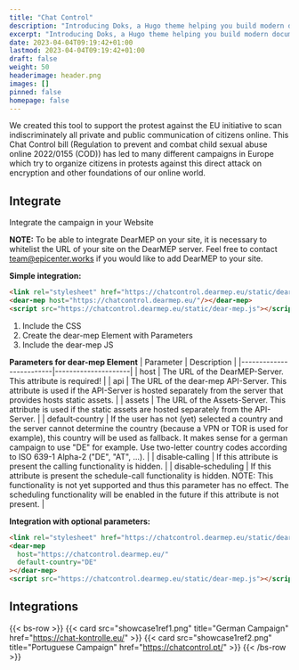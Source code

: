```yaml
---
title: "Chat Control"
description: "Introducing Doks, a Hugo theme helping you build modern documentation websites that are secure, fast, and SEO-ready — by default."
excerpt: "Introducing Doks, a Hugo theme helping you build modern documentation websites that are secure, fast, and SEO-ready — by default."
date: 2023-04-04T09:19:42+01:00
lastmod: 2023-04-04T09:19:42+01:00
draft: false
weight: 50
headerimage: header.png
images: []
pinned: false
homepage: false
---
```


We created this tool to support the protest against the EU initiative to scan indiscriminately all private and public communication of citizens online. This Chat Control bill (Regulation to prevent and combat child sexual abuse online 2022/0155 (COD)) has led to many different campaigns in Europe which try to organize citizens in protests against this direct attack on encryption and other foundations of our online world.

## Integrate
Integrate the campaign in your Website

**NOTE:** To be able to integrate DearMEP on your site, it is necessary to whitelist the URL of your site on the DearMEP server. Feel free to contact [team@epicenter.works](mailto:team@epicenter.works) if you would like to add DearMEP to your site.

**Simple integration:**
```html
<link rel="stylesheet" href="https://chatcontrol.dearmep.eu/static/dear-mep.css" type="text/css"/>
<dear-mep host="https://chatcontrol.dearmep.eu/"/></dear-mep>
<script src="https://chatcontrol.dearmep.eu/static/dear-mep.js"></script>
```
1. Include the CSS
2. Create the dear-mep Element with Parameters
3. Include the dear-mep JS

**Parameters for dear-mep Element**
| Parameter               | Description         |
|-------------------------|---------------------|
| host                    | The URL of the DearMEP-Server. This attribute is required! |
| api                     | The URL of the dear-mep API-Server. This attribute is used if the API-Server is hosted separately from the server that provides hosts static assets. |
| assets                  | The URL of the Assets-Server. This attribute is used if the static assets are hosted separately from the API-Server. |
| default&#8209;country         | If the user has not (yet) selected a country and the server cannot determine the country (because a VPN or TOR is used for example), this country will be used as fallback. It makes sense for a german campaign to use "DE" for example. Use two-letter country codes according to ISO 639-1 Alpha-2 ("DE", "AT", ...). |
| disable&#8209;calling         | If this attribute is present the calling functionality is hidden. |
| disable&#8209;scheduling      | If this attribute is present the schedule-call functionality is hidden. NOTE: This functionality is not yet supported and thus this parameter has no effect. The scheduling functionality will be enabled in the future if this attribute is not present. |

**Integration with optional parameters:**
```html
<link rel="stylesheet" href="https://chatcontrol.dearmep.eu/static/dear-mep.css" type="text/css"/>
<dear-mep
  host="https://chatcontrol.dearmep.eu/"
  default-country="DE"
></dear-mep>
<script src="https://chatcontrol.dearmep.eu/static/dear-mep.js"></script>
```

<link rel="stylesheet" href="https://chatcontrol.dearmep.eu/static/dear-mep.css" type="text/css"/>
<dear-mep host="https://chatcontrol.dearmep.eu/"/></dear-mep>
<script src="https://chatcontrol.dearmep.eu/static/dear-mep.js"></script>

## Integrations
{{< bs-row >}}
  {{< card src="showcase1ref1.png" title="German Campaign" href="https://chat-kontrolle.eu/" >}}
  {{< card src="showcase1ref2.png" title="Portuguese Campaign" href="https://chatcontrol.pt/" >}}
{{< /bs-row >}}
